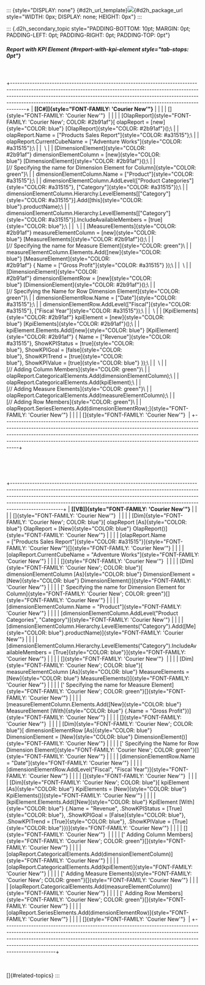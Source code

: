 ::: {style="DISPLAY: none"}
[](ms-xhelp:///?Id=d2h_url_template){#d2h_url_template}![](!package_url!){#d2h_package_url style="WIDTH: 0px; DISPLAY: none; HEIGHT: 0px"}
:::

::: {.d2h_secondary_topic style="PADDING-BOTTOM: 10pt; MARGIN: 0pt; PADDING-LEFT: 0pt; PADDING-RIGHT: 0pt; PADDING-TOP: 0pt"}
##### Report with KPI Element {#report-with-kpi-element style="tab-stops: 0pt"}

 

+------------------------------------------------------------------------------------------------------------------------------------------------------------------------------------------------------------------------------------------------------------------------------------------------------------------------------+
| **[\[C#\]]{style="FONT-FAMILY: 'Courier New'"}**                                                                                                                                                                                                                                                                             |
|                                                                                                                                                                                                                                                                                                                              |
| []{style="FONT-FAMILY: 'Courier New'"}                                                                                                                                                                                                                                                                                       |
|                                                                                                                                                                                                                                                                                                                              |
| [OlapReport]{style="FONT-FAMILY: 'Courier New'; COLOR: #2b91af"}[ olapReport = [new]{style="COLOR: blue"} [OlapReport]{style="COLOR: #2b91af"}();\                                                                                                                                                                           |
| olapReport.Name = [\"Products Sales Report\"]{style="COLOR: #a31515"};\                                                                                                                                                                                                                                                      |
| olapReport.CurrentCubeName = [\"Adventure Works\"]{style="COLOR: #a31515"};\                                                                                                                                                                                                                                                 |
|  \                                                                                                                                                                                                                                                                                                                           |
| [DimensionElement]{style="COLOR: #2b91af"} dimensionElementColumn = [new]{style="COLOR: blue"} [DimensionElement]{style="COLOR: #2b91af"}();\                                                                                                                                                                                |
| [// Specifying the name for Dimension Element for Column]{style="COLOR: green"}\                                                                                                                                                                                                                                             |
| dimensionElementColumn.Name = [\"Product\"]{style="COLOR: #a31515"};\                                                                                                                                                                                                                                                        |
| dimensionElementColumn.AddLevel([\"Product Categories\"]{style="COLOR: #a31515"}, [\"Category\"]{style="COLOR: #a31515"});\                                                                                                                                                                                                  |
| dimensionElementColumn.Hierarchy.LevelElements\[[\"Category\"]{style="COLOR: #a31515"}\].Add([this]{style="COLOR: blue"}.productName);\                                                                                                                                                                                      |
| dimensionElementColumn.Hierarchy.LevelElements\[[\"Category\"]{style="COLOR: #a31515"}\].IncludeAvailableMembers = [true]{style="COLOR: blue"};\                                                                                                                                                                             |
|  \                                                                                                                                                                                                                                                                                                                           |
| [MeasureElements]{style="COLOR: #2b91af"} measureElementColumn = [new]{style="COLOR: blue"} [MeasureElements]{style="COLOR: #2b91af"}();\                                                                                                                                                                                    |
| [// Specifying the name for Measure Element]{style="COLOR: green"}\                                                                                                                                                                                                                                                          |
| measureElementColumn.Elements.Add([new]{style="COLOR: blue"} [MeasureElement]{style="COLOR: #2b91af"} { Name = [\"Gross Profit\"]{style="COLOR: #a31515"} });\                                                                                                                                                               |
|  \                                                                                                                                                                                                                                                                                                                           |
| [DimensionElement]{style="COLOR: #2b91af"} dimensionElementRow = [new]{style="COLOR: blue"} [DimensionElement]{style="COLOR: #2b91af"}();\                                                                                                                                                                                   |
| [// Specifying the Name for Row Dimension Element]{style="COLOR: green"}\                                                                                                                                                                                                                                                    |
| dimensionElementRow.Name = [\"Date\"]{style="COLOR: #a31515"};\                                                                                                                                                                                                                                                              |
| dimensionElementRow.AddLevel([\"Fiscal\"]{style="COLOR: #a31515"}, [\"Fiscal Year\"]{style="COLOR: #a31515"});\                                                                                                                                                                                                              |
|  \                                                                                                                                                                                                                                                                                                                           |
| [KpiElements]{style="COLOR: #2b91af"} kpiElement = [new]{style="COLOR: blue"} [KpiElements]{style="COLOR: #2b91af"}();\                                                                                                                                                                                                      |
| kpiElement.Elements.Add([new]{style="COLOR: blue"} [KpiElement]{style="COLOR: #2b91af"} { Name = [\"Revenue\"]{style="COLOR: #a31515"}, ShowKPIStatus = [true]{style="COLOR: blue"}, ShowKPIGoal = [false]{style="COLOR: blue"}, ShowKPITrend = [true]{style="COLOR: blue"}, ShowKPIValue = [true]{style="COLOR: blue"} });\ |
|  \                                                                                                                                                                                                                                                                                                                           |
| [// Adding Column Members]{style="COLOR: green"}\                                                                                                                                                                                                                                                                            |
| olapReport.CategoricalElements.Add(dimensionElementColumn);\                                                                                                                                                                                                                                                                 |
| olapReport.CategoricalElements.Add(kpiElement);\                                                                                                                                                                                                                                                                             |
| [// Adding Measure Elements]{style="COLOR: green"}\                                                                                                                                                                                                                                                                          |
| olapReport.CategoricalElements.Add(measureElementColumn);\                                                                                                                                                                                                                                                                   |
| [// Adding Row Members]{style="COLOR: green"}\                                                                                                                                                                                                                                                                               |
| olapReport.SeriesElements.Add(dimensionElementRow);]{style="FONT-FAMILY: 'Courier New'"}                                                                                                                                                                                                                                     |
|                                                                                                                                                                                                                                                                                                                              |
| []{style="FONT-FAMILY: 'Courier New'"}                                                                                                                                                                                                                                                                                       |
+------------------------------------------------------------------------------------------------------------------------------------------------------------------------------------------------------------------------------------------------------------------------------------------------------------------------------+

 

 

+---------------------------------------------------------------------------------------------------------------------------------------------------------------------------------------------------------------------------------------------------------------------------------------------------------------------------------------------+
| **[\[VB\]]{style="FONT-FAMILY: 'Courier New'"}**                                                                                                                                                                                                                                                                                            |
|                                                                                                                                                                                                                                                                                                                                             |
| []{style="FONT-FAMILY: 'Courier New'"}                                                                                                                                                                                                                                                                                                      |
|                                                                                                                                                                                                                                                                                                                                             |
| [Dim]{style="FONT-FAMILY: 'Courier New'; COLOR: blue"}[ olapReport [As]{style="COLOR: blue"} OlapReport = [New]{style="COLOR: blue"} OlapReport()]{style="FONT-FAMILY: 'Courier New'"}                                                                                                                                                      |
|                                                                                                                                                                                                                                                                                                                                             |
| [olapReport.Name = [\"Products Sales Report\"]{style="COLOR: #a31515"}]{style="FONT-FAMILY: 'Courier New'"}[]{style="FONT-FAMILY: 'Courier New'"}                                                                                                                                                                                           |
|                                                                                                                                                                                                                                                                                                                                             |
| [olapReport.CurrentCubeName = \"Adventure Works\"]{style="FONT-FAMILY: 'Courier New'"}                                                                                                                                                                                                                                                      |
|                                                                                                                                                                                                                                                                                                                                             |
| []{style="FONT-FAMILY: 'Courier New'"}                                                                                                                                                                                                                                                                                                      |
|                                                                                                                                                                                                                                                                                                                                             |
| [Dim]{style="FONT-FAMILY: 'Courier New'; COLOR: blue"}[ dimensionElementColumn [As]{style="COLOR: blue"} DimensionElement = [New]{style="COLOR: blue"} DimensionElement()]{style="FONT-FAMILY: 'Courier New'"}                                                                                                                              |
|                                                                                                                                                                                                                                                                                                                                             |
| [\' Specifying the name for Dimension Element for Column]{style="FONT-FAMILY: 'Courier New'; COLOR: green"}[]{style="FONT-FAMILY: 'Courier New'"}                                                                                                                                                                                           |
|                                                                                                                                                                                                                                                                                                                                             |
| [dimensionElementColumn.Name = \"Product\"]{style="FONT-FAMILY: 'Courier New'"}                                                                                                                                                                                                                                                             |
|                                                                                                                                                                                                                                                                                                                                             |
| [dimensionElementColumn.AddLevel(\"Product Categories\", \"Category\")]{style="FONT-FAMILY: 'Courier New'"}                                                                                                                                                                                                                                 |
|                                                                                                                                                                                                                                                                                                                                             |
| [dimensionElementColumn.Hierarchy.LevelElements(\"Category\").Add([Me]{style="COLOR: blue"}.productName)]{style="FONT-FAMILY: 'Courier New'"}                                                                                                                                                                                               |
|                                                                                                                                                                                                                                                                                                                                             |
| [dimensionElementColumn.Hierarchy.LevelElements(\"Category\").IncludeAvailableMembers = [True]{style="COLOR: blue"}]{style="FONT-FAMILY: 'Courier New'"}                                                                                                                                                                                    |
|                                                                                                                                                                                                                                                                                                                                             |
| []{style="FONT-FAMILY: 'Courier New'"}                                                                                                                                                                                                                                                                                                      |
|                                                                                                                                                                                                                                                                                                                                             |
| [Dim]{style="FONT-FAMILY: 'Courier New'; COLOR: blue"}[ measureElementColumn [As]{style="COLOR: blue"} MeasureElements = [New]{style="COLOR: blue"} MeasureElements()]{style="FONT-FAMILY: 'Courier New'"}                                                                                                                                  |
|                                                                                                                                                                                                                                                                                                                                             |
| [\' Specifying the name for Measure Element]{style="FONT-FAMILY: 'Courier New'; COLOR: green"}[]{style="FONT-FAMILY: 'Courier New'"}                                                                                                                                                                                                        |
|                                                                                                                                                                                                                                                                                                                                             |
| [measureElementColumn.Elements.Add([New]{style="COLOR: blue"} MeasureElement [With]{style="COLOR: blue"} {.Name = \"Gross Profit\"})]{style="FONT-FAMILY: 'Courier New'"}                                                                                                                                                                   |
|                                                                                                                                                                                                                                                                                                                                             |
| []{style="FONT-FAMILY: 'Courier New'"}                                                                                                                                                                                                                                                                                                      |
|                                                                                                                                                                                                                                                                                                                                             |
| [Dim]{style="FONT-FAMILY: 'Courier New'; COLOR: blue"}[ dimensionElementRow [As]{style="COLOR: blue"} DimensionElement = [New]{style="COLOR: blue"} DimensionElement()]{style="FONT-FAMILY: 'Courier New'"}                                                                                                                                 |
|                                                                                                                                                                                                                                                                                                                                             |
| [\' Specifying the Name for Row Dimension Element]{style="FONT-FAMILY: 'Courier New'; COLOR: green"}[]{style="FONT-FAMILY: 'Courier New'"}                                                                                                                                                                                                  |
|                                                                                                                                                                                                                                                                                                                                             |
| [dimensionElementRow.Name = \"Date\"]{style="FONT-FAMILY: 'Courier New'"}                                                                                                                                                                                                                                                                   |
|                                                                                                                                                                                                                                                                                                                                             |
| [dimensionElementRow.AddLevel(\"Fiscal\", \"Fiscal Year\")]{style="FONT-FAMILY: 'Courier New'"}                                                                                                                                                                                                                                             |
|                                                                                                                                                                                                                                                                                                                                             |
| []{style="FONT-FAMILY: 'Courier New'"}                                                                                                                                                                                                                                                                                                      |
|                                                                                                                                                                                                                                                                                                                                             |
| [Dim]{style="FONT-FAMILY: 'Courier New'; COLOR: blue"}[ kpiElement [As]{style="COLOR: blue"} KpiElements = [New]{style="COLOR: blue"} KpiElements()]{style="FONT-FAMILY: 'Courier New'"}                                                                                                                                                    |
|                                                                                                                                                                                                                                                                                                                                             |
| [kpiElement.Elements.Add([New]{style="COLOR: blue"} KpiElement [With]{style="COLOR: blue"} {.Name = \"Revenue\", .ShowKPIStatus = [True]{style="COLOR: blue"}, .ShowKPIGoal = [False]{style="COLOR: blue"}, .ShowKPITrend = [True]{style="COLOR: blue"}, .ShowKPIValue = [True]{style="COLOR: blue"}})]{style="FONT-FAMILY: 'Courier New'"} |
|                                                                                                                                                                                                                                                                                                                                             |
| []{style="FONT-FAMILY: 'Courier New'"}                                                                                                                                                                                                                                                                                                      |
|                                                                                                                                                                                                                                                                                                                                             |
| [\' Adding Column Members]{style="FONT-FAMILY: 'Courier New'; COLOR: green"}[]{style="FONT-FAMILY: 'Courier New'"}                                                                                                                                                                                                                          |
|                                                                                                                                                                                                                                                                                                                                             |
| [olapReport.CategoricalElements.Add(dimensionElementColumn)]{style="FONT-FAMILY: 'Courier New'"}                                                                                                                                                                                                                                            |
|                                                                                                                                                                                                                                                                                                                                             |
| [olapReport.CategoricalElements.Add(kpiElement)]{style="FONT-FAMILY: 'Courier New'"}                                                                                                                                                                                                                                                        |
|                                                                                                                                                                                                                                                                                                                                             |
| [\' Adding Measure Elements]{style="FONT-FAMILY: 'Courier New'; COLOR: green"}[]{style="FONT-FAMILY: 'Courier New'"}                                                                                                                                                                                                                        |
|                                                                                                                                                                                                                                                                                                                                             |
| [olapReport.CategoricalElements.Add(measureElementColumn)]{style="FONT-FAMILY: 'Courier New'"}                                                                                                                                                                                                                                              |
|                                                                                                                                                                                                                                                                                                                                             |
| [\' Adding Row Members]{style="FONT-FAMILY: 'Courier New'; COLOR: green"}[]{style="FONT-FAMILY: 'Courier New'"}                                                                                                                                                                                                                             |
|                                                                                                                                                                                                                                                                                                                                             |
| [olapReport.SeriesElements.Add(dimensionElementRow)]{style="FONT-FAMILY: 'Courier New'"}                                                                                                                                                                                                                                                    |
|                                                                                                                                                                                                                                                                                                                                             |
| []{style="FONT-FAMILY: 'Courier New'"}                                                                                                                                                                                                                                                                                                      |
+---------------------------------------------------------------------------------------------------------------------------------------------------------------------------------------------------------------------------------------------------------------------------------------------------------------------------------------------+

 

[]{#related-topics}
:::
